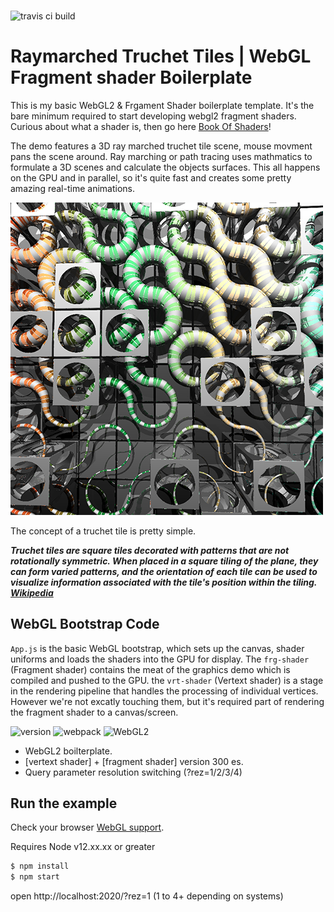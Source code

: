 ###

![travis ci build](https://travis-ci.org/pjkarlik/truchet-webgl.svg?branch=master)

# Raymarched Truchet Tiles | WebGL Fragment shader Boilerplate

This is my basic WebGL2 & Frgament Shader boilerplate template. It's the bare minimum required to start developing webgl2 fragment shaders. Curious about what a shader is, then go here [Book Of Shaders](https://thebookofshaders.com/01/)!

The demo features a 3D ray marched truchet tile scene, mouse movment pans the scene around. Ray marching or path tracing uses mathmatics to formulate a 3D scenes and calculate the objects surfaces. This all happens on the GPU and in parallel, so it's quite fast and creates some pretty amazing real-time animations.

![Truchet Tiles in WebGl](./splash.png)

The concept of a truchet tile is pretty simple.

**_Truchet tiles are square tiles decorated with patterns that are not rotationally symmetric. When placed in a square tiling of the plane, they can form varied patterns, and the orientation of each tile can be used to visualize information associated with the tile's position within the tiling. [Wikipedia](https://en.wikipedia.org/wiki/Truchet_tiles)_**

## WebGL Bootstrap Code

`App.js` is the basic WebGL bootstrap, which sets up the canvas, shader uniforms and loads the shaders into the GPU for display. The `frg-shader` (Fragment shader) contains the meat of the graphics demo which is compiled and pushed to the GPU. the `vrt-shader` (Vertext shader) is a stage in the rendering pipeline that handles the processing of individual vertices. However we're not excatly touching them, but it's required part of rendering the fragment shader to a canvas/screen.

![version](https://img.shields.io/badge/version-0.0.1-e05d44.svg?style=flat-square) ![webpack](https://img.shields.io/badge/webpack-4.44.1-51b1c5.svg?style=flat-square) ![WebGL2](https://img.shields.io/badge/webgl2-GLSL-blue.svg?style=flat-square)

- WebGL2 boilterplate.
- [vertext shader] + [fragment shader] version 300 es.
- Query parameter resolution switching (?rez=1/2/3/4)

## Run the example

Check your browser [WebGL support](https://caniuse.com/webgl2).

Requires Node v12.xx.xx or greater

```bash
$ npm install
$ npm start
```

open http://localhost:2020/?rez=1 (1 to 4+ depending on systems)
